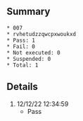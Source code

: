 ## Summary
	* 007
	* rvhetudzzqwcpxwoukxd
	* Pass: 1
	* Fail: 0
	* Not executed: 0
	* Suspended: 0
	* Total: 1
## Details
1. 12/12/22 12:34:59
	* Pass
